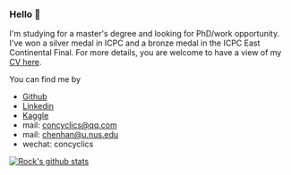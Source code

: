 
### Hello 👋

I'm studying for a master's degree and looking for PhD/work opportunity. I've won a silver medal in ICPC and a bronze medal in the ICPC East Continental Final. For more details, you are welcome to have a view of my [CV here](https://concyclics.github.io/resume/latex/resume.pdf).

You can find me by

- [Github](https://github.com/Concyclics)
- [Linkedin](https://www.linkedin.com/in/han-chen-74784a233/)
- [Kaggle](https://www.kaggle.com/concyclics)
- mail: [concyclics@qq.com](mailto:concyclics@qq.com)
- mail: [chenhan@u.nus.edu](mailto:chenhan@u.nus.edu)
- wechat: concyclics

<!--[![Rock's Top Langs](https://github-readme-stats.vercel.app/api/top-langs/?username=Concyclics&theme=onedark)](https://github.com/anuraghazra/github-readme-stats)  -->
[![Rock's github stats](https://github-readme-stats.vercel.app/api?username=Concyclics&theme=onedark)](https://github.com/anuraghazra/github-readme-stats)  

<!--[![Anurag's github stats](https://github-readme-stats.vercel.app/api?username=Concyclics&show_icons=true&theme=tokyonight)](https://github.com/Concyclics/github-readme-stats)-->

<!--<img align="right" src="https://github-readme-stats.vercel.app/api/top-langs/?username=Concyclics&layout=compact&theme=tokyonight" />-->

<!--[![Top Langs](https://github-readme-stats.vercel.app/api/top-langs/?username=Concyclics&layout=compact&theme=tokyonight)](https://github.com/Concyclics/github-readme-stats)-->

<!--
**Concyclics/Concyclics** is a ✨ _special_ ✨ repository because its `README.md` (this file) appears on your GitHub profile.

Here are some ideas to get you started:

- 🔭 I’m currently working on ...
- 🌱 I’m currently learning ...
- 👯 I’m looking to collaborate on ...
- 🤔 I’m looking for help with ...
- 💬 Ask me about ...
- 📫 How to reach me: ...
- 😄 Pronouns: ...
- ⚡ Fun fact: ...

急事请呼：18148778939//蓝色闪电号呼叫基地，蓝色闪电号呼叫基地。这里是华为溪村基地，请讲。我蓝色闪电号舰长亚蒙，请求追击离职人员。接过来，这里是部长，你舰是否全员就位，进入待发状态。蓝色闪电已经进入待发状态。批准请求，准备出击。这里是溪村E区，蓝色闪电请按照流程进行准备动作，前方净空，等等，你在干什么。『蓝色闪电』，前进四。

-->
<!--- 🌱 I’m currently learning on South China University of Technology and I graduated from Fuzhou NO.3 Middle School.-->
